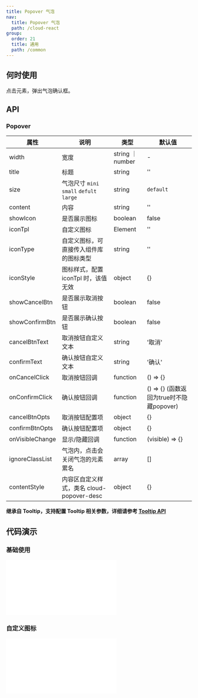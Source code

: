 ```yaml
---
title: Popover 气泡
nav:
  title: Popover 气泡
  path: /cloud-react
group:
  order: 21
  title: 通用
  path: /common
---
```



## 何时使用

点击元素，弹出气泡确认框。

## API

### Popover

| 属性           | 说明                    | 类型              | 默认值 |
| -------------- | ----------------------- | ----------------- | ------ |
| width | 宽度        | string ｜ number           | -     |
| title | 标题        | string           | ''     |
| size | 气泡尺寸 `mini` `small` `defult` `large`        | string           | `default`     |
| content        | 内容     | string           | ''     |
| showIcon       | 是否展示图标           | boolean           | false  |
| iconTpl  | 自定义图标 | Element           | ''  |
| iconType  | 自定义图标，可直接传入组件库的图标类型 | string           | ''  |
| iconStyle  | 图标样式，配置 iconTpl 时，该值无效 | object           | {}  |
| showCancelBtn          | 是否展示取消按钮     | boolean           | false     |
| showConfirmBtn  | 是否展示确认按钮               | boolean            | false     |
| cancelBtnText      | 取消按钮自定义文本      | string            | '取消'     |
| confirmText      | 确认按钮自定义文本      | string            | '确认'     |
| onCancelClick      | 取消按钮回调      | function            | () => {}     |
| onConfirmClick      | 确认按钮回调      | function            | () => {}  (函数返回为true时不隐藏popover)     |
| cancelBtnOpts      | 取消按钮配置项      | object            | {}     |
| confirmBtnOpts      | 确认按钮配置项      | object            | {}     |
| onVisibleChange     | 显示/隐藏回调       | function          | (visible) => {} |
| ignoreClassList     | 气泡内，点击会关闭气泡的元素累名       | array          | [] |
| contentStyle     | 内容区自定义样式，类名 cloud-popover-desc       | object          | {} |

**继承自 Tooltip，支持配置 Tooltip 相关参数，详细请参考 [Tooltip API](https://cloud-react.shuyun.com/v1/cloud-react/common/tooltip#api)**

 ## 代码演示 

### 基础使用
<embed src="@components/popover/demos/basic.md" /> 

### 自定义图标
<embed src="@components/popover/demos/customIcon.md" />


